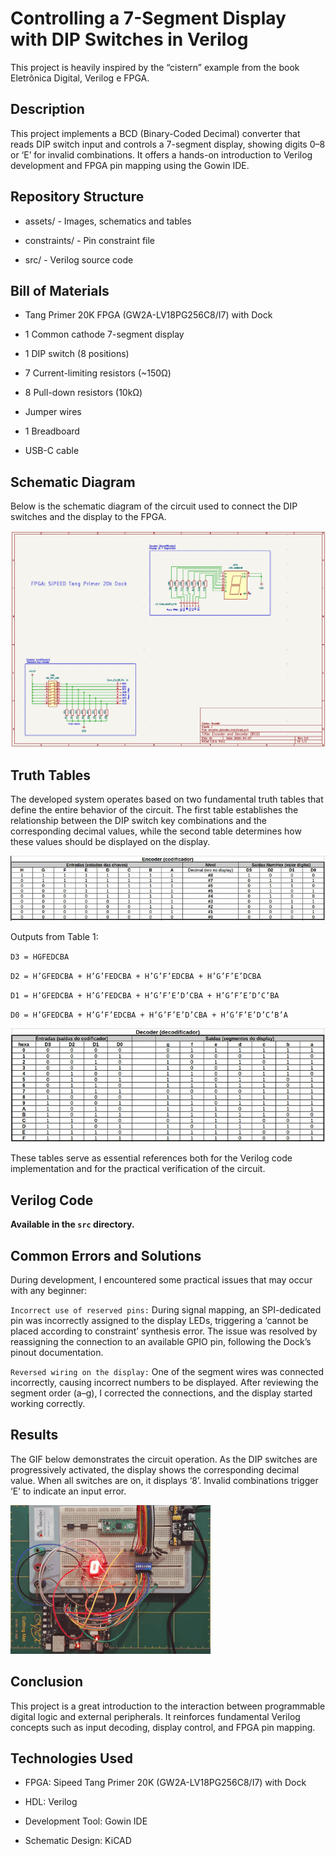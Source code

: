 # Controlling a 7-Segment Display with DIP Switches in Verilog

This project is heavily inspired by the “cistern” example from the book Eletrônica Digital, Verilog e FPGA.

## Description

This project implements a BCD (Binary-Coded Decimal) converter that reads DIP switch input and controls a 7-segment display, showing digits 0–8 or ‘E’ for invalid combinations. It offers a hands-on introduction to Verilog development and FPGA pin mapping using the Gowin IDE.

## Repository Structure

- assets/ - Images, schematics and tables

- constraints/ - Pin constraint file

- src/ - Verilog source code

## Bill of Materials

- Tang Primer 20K FPGA (GW2A-LV18PG256C8/I7) with Dock

- 1 Common cathode 7-segment display

- 1 DIP switch (8 positions)

- 7 Current-limiting resistors (~150Ω)

- 8 Pull-down resistors (10kΩ)

- Jumper wires

- 1 Breadboard

- USB-C cable

## Schematic Diagram

Below is the schematic diagram of the circuit used to connect the DIP switches and the display to the FPGA.

![Schematics](https://github.com/mcleber/Verilog_7-Segment_Display_with_DIP_Switches/blob/main/assets/encoder_decoder_bcd_esquematico.png)

## Truth Tables

The developed system operates based on two fundamental truth tables that define the entire behavior of the circuit. The first table establishes the relationship between the DIP switch key combinations and the corresponding decimal values, while the second table determines how these values should be displayed on the display.

![Table.1](https://github.com/mcleber/Verilog_7-Segment_Display_with_DIP_Switches/blob/main/assets/Table1.png)

Outputs from Table 1:

`D3 = HGFEDCBA`

`D2 = H’GFEDCBA + H’G’FEDCBA + H’G’F’EDCBA + H’G’F’E’DCBA`

`D1 = H’GFEDCBA + H’G’FEDCBA + H’G’F’E’D’CBA + H’G’F’E’D’C’BA`

`D0 = H’GFEDCBA + H’G’F’EDCBA + H’G’F’E’D’CBA + H’G’F’E’D’C’B’A`

![Table.2](https://github.com/mcleber/Verilog_7-Segment_Display_with_DIP_Switches/blob/main/assets/Table2.png)

These tables serve as essential references both for the Verilog code implementation and for the practical verification of the circuit.

## Verilog Code

**Available in the `src` directory.**

## Common Errors and Solutions

During development, I encountered some practical issues that may occur with any beginner:

`Incorrect use of reserved pins:` During signal mapping, an SPI-dedicated pin was incorrectly assigned to the display LEDs, triggering a ‘cannot be placed according to constraint’ synthesis error. The issue was resolved by reassigning the connection to an available GPIO pin, following the Dock’s pinout documentation.

`Reversed wiring on the display:` One of the segment wires was connected incorrectly, causing incorrect numbers to be displayed. After reviewing the segment order (a–g), I corrected the connections, and the display started working correctly.

## Results

The GIF below demonstrates the circuit operation. As the DIP switches are progressively activated, the display shows the corresponding decimal value. When all switches are on, it displays ‘8’. Invalid combinations trigger ‘E’ to indicate an input error.

![circuit operation](https://github.com/mcleber/Verilog_7-Segment_Display_with_DIP_Switches/blob/main/assets/gif_display.gif)

## Conclusion

This project is a great introduction to the interaction between programmable digital logic and external peripherals. It reinforces fundamental Verilog concepts such as input decoding, display control, and FPGA pin mapping.

## Technologies Used

- FPGA: Sipeed Tang Primer 20K (GW2A-LV18PG256C8/I7) with Dock

- HDL: Verilog

- Development Tool: Gowin IDE

- Schematic Design: KiCAD
